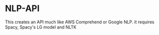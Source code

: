 # NLP-API
This creates an API much like AWS Comprehend or Google NLP.
it requires Spacy, Spacy's LG model and NLTK
